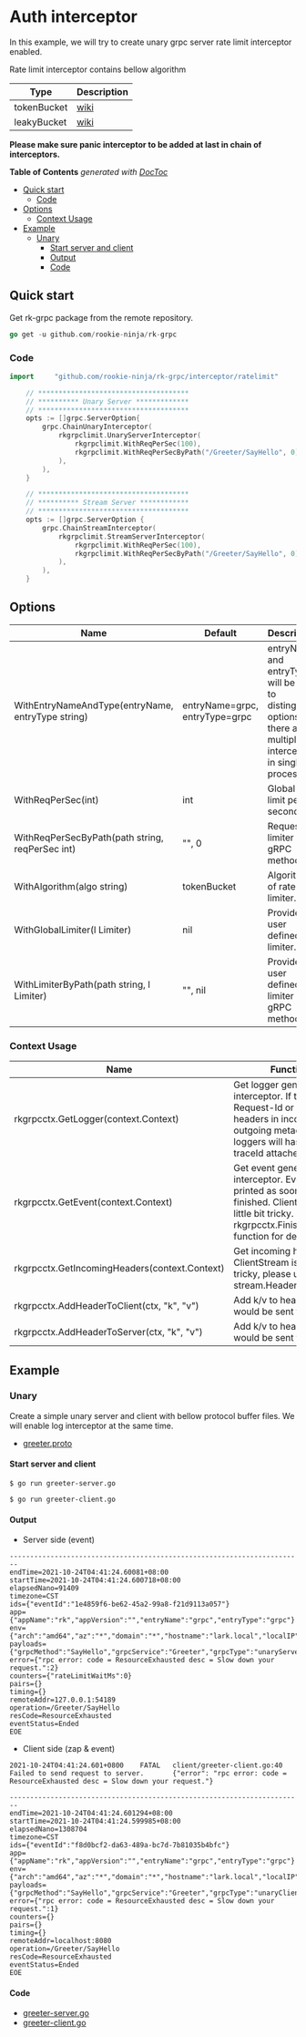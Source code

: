 # Auth interceptor
In this example, we will try to create unary grpc server rate limit interceptor enabled.

Rate limit interceptor contains bellow algorithm

| Type | Description |
| ---- | ---- |
| tokenBucket | [wiki](https://en.wikipedia.org/wiki/Leaky_bucket) |
| leakyBucket | [wiki](https://en.wikipedia.org/wiki/Token_bucket) |

**Please make sure panic interceptor to be added at last in chain of interceptors.**

<!-- START doctoc generated TOC please keep comment here to allow auto update -->
<!-- DON'T EDIT THIS SECTION, INSTEAD RE-RUN doctoc TO UPDATE -->
**Table of Contents**  *generated with [DocToc](https://github.com/thlorenz/doctoc)*

- [Quick start](#quick-start)
  - [Code](#code)
- [Options](#options)
  - [Context Usage](#context-usage)
- [Example](#example)
  - [Unary](#unary)
    - [Start server and client](#start-server-and-client)
    - [Output](#output)
    - [Code](#code-1)

<!-- END doctoc generated TOC please keep comment here to allow auto update -->

## Quick start
Get rk-grpc package from the remote repository.

```go
go get -u github.com/rookie-ninja/rk-grpc
```

### Code
```go
import     "github.com/rookie-ninja/rk-grpc/interceptor/ratelimit"
```
```go
    // *************************************
    // ********** Unary Server *************
    // *************************************
    opts := []grpc.ServerOption{
        grpc.ChainUnaryInterceptor(
            rkgrpclimit.UnaryServerInterceptor(
                rkgrpclimit.WithReqPerSec(100),
                rkgrpclimit.WithReqPerSecByPath("/Greeter/SayHello", 0),
            ),
        ),
    }

    // *************************************
    // ********** Stream Server ************
    // *************************************
    opts := []grpc.ServerOption {
        grpc.ChainStreamInterceptor(
            rkgrpclimit.StreamServerInterceptor(
                rkgrpclimit.WithReqPerSec(100),
                rkgrpclimit.WithReqPerSecByPath("/Greeter/SayHello", 0),
            ),
        ),
    }
```

## Options
| Name | Default | Description |
| ---- | ---- | ---- |
| WithEntryNameAndType(entryName, entryType string) | entryName=grpc, entryType=grpc | entryName and entryType will be used to distinguish options if there are multiple interceptors in single process. |
| WithReqPerSec(int) | int | Global rate limit per second. |
| WithReqPerSecByPath(path string, reqPerSec int) | "", 0 | Request limiter by gRPC method. |
| WithAlgorithm(algo string) | tokenBucket | Algorithm of rate limiter. |
| WithGlobalLimiter(l Limiter) | nil | Provider user defined limiter. |
| WithLimiterByPath(path string, l Limiter) | "", nil | Provider user defined limiter by gRPC method. |

### Context Usage
| Name | Functionality |
| ------ | ------ |
| rkgrpcctx.GetLogger(context.Context) | Get logger generated by log interceptor. If there are X-Request-Id or X-Trace-Id as headers in incoming and outgoing metadata, then loggers will has requestId and traceId attached by default. |
| rkgrpcctx.GetEvent(context.Context) | Get event generated by log interceptor. Event would be printed as soon as RPC finished. ClientStream is a little bit tricky. Please refer rkgrpcctx.FinishClientStream() function for details. |
| rkgrpcctx.GetIncomingHeaders(context.Context) | Get incoming header. ClientStream is a little bit tricky, please use stream.Header() instead. |
| rkgrpcctx.AddHeaderToClient(ctx, "k", "v") | Add k/v to headers which would be sent to client. |
| rkgrpcctx.AddHeaderToServer(ctx, "k", "v") | Add k/v to headers which would be sent to server. |

## Example
### Unary
Create a simple unary server and client with bellow protocol buffer files. We will enable log interceptor at the same time.
- [greeter.proto](../proto/greeter.proto)

#### Start server and client
```shell script
$ go run greeter-server.go
```
```shell script
$ go run greeter-client.go
```

#### Output
- Server side (event)
```shell script
------------------------------------------------------------------------
endTime=2021-10-24T04:41:24.60081+08:00
startTime=2021-10-24T04:41:24.600718+08:00
elapsedNano=91409
timezone=CST
ids={"eventId":"1e4859f6-be62-45a2-99a8-f21d9113a057"}
app={"appName":"rk","appVersion":"","entryName":"grpc","entryType":"grpc"}
env={"arch":"amd64","az":"*","domain":"*","hostname":"lark.local","localIP":"10.8.0.2","os":"darwin","realm":"*","region":"*"}
payloads={"grpcMethod":"SayHello","grpcService":"Greeter","grpcType":"unaryServer","gwMethod":"","gwPath":"","gwScheme":"","gwUserAgent":""}
error={"rpc error: code = ResourceExhausted desc = Slow down your request.":2}
counters={"rateLimitWaitMs":0}
pairs={}
timing={}
remoteAddr=127.0.0.1:54189
operation=/Greeter/SayHello
resCode=ResourceExhausted
eventStatus=Ended
EOE
```

- Client side (zap & event)
```shell script
2021-10-24T04:41:24.601+0800    FATAL   client/greeter-client.go:40     Failed to send request to server.       {"error": "rpc error: code = ResourceExhausted desc = Slow down your request."}
```
```shell script
------------------------------------------------------------------------
endTime=2021-10-24T04:41:24.601294+08:00
startTime=2021-10-24T04:41:24.599985+08:00
elapsedNano=1308704
timezone=CST
ids={"eventId":"f8d0bcf2-da63-489a-bc7d-7b81035b4bfc"}
app={"appName":"rk","appVersion":"","entryName":"grpc","entryType":"grpc"}
env={"arch":"amd64","az":"*","domain":"*","hostname":"lark.local","localIP":"10.8.0.2","os":"darwin","realm":"*","region":"*"}
payloads={"grpcMethod":"SayHello","grpcService":"Greeter","grpcType":"unaryClient","remoteIp":"localhost","remotePort":"8080"}
error={"rpc error: code = ResourceExhausted desc = Slow down your request.":1}
counters={}
pairs={}
timing={}
remoteAddr=localhost:8080
operation=/Greeter/SayHello
resCode=ResourceExhausted
eventStatus=Ended
EOE
```

#### Code
- [greeter-server.go](server/greeter-server.go)
- [greeter-client.go](client/greeter-client.go)